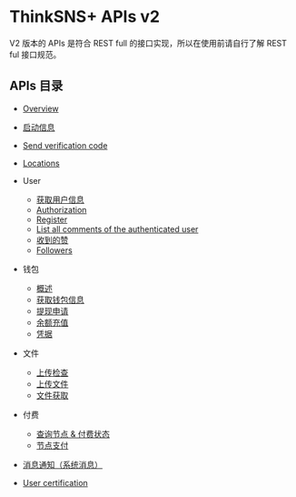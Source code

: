 # ThinkSNS+ APIs v2

V2 版本的 APIs 是符合 REST full 的接口实现，所以在使用前请自行了解 REST ful 接口规范。

## APIs 目录

- [Overview](overview.md)
- [启动信息](bootstrappers.md)
- [Send verification code](verification-code.md)
- [Locations](locations.md)
- User
    - [获取用户信息](user/show.md)
    - [Authorization](user/authorization.md)
    - [Register](user/register.md)
    - [List all comments of the authenticated user](user/comments.md)
    - [收到的赞](user/likes.md)
    - [Followers](user/followers.md)
- 钱包
    - [概述](wallet/readme.md)
    - [获取钱包信息](wallet/show.md)
    - [提现申请](wallet/cashes.md)
    - [余额充值](wallet/recharge.md)
    - [凭据](wallet/charge.md)

- 文件
    - [上传检查](file/uploaded.md)
    - [上传文件](file/upload.md)
    - [文件获取](file/show.md)

- 付费
    - [查询节点 & 付费状态](purchase/show.md)
    - [节点支付](purchase/pay.md)

- [消息通知（系统消息）](notifications.md)
- [User certification](certification.md)
